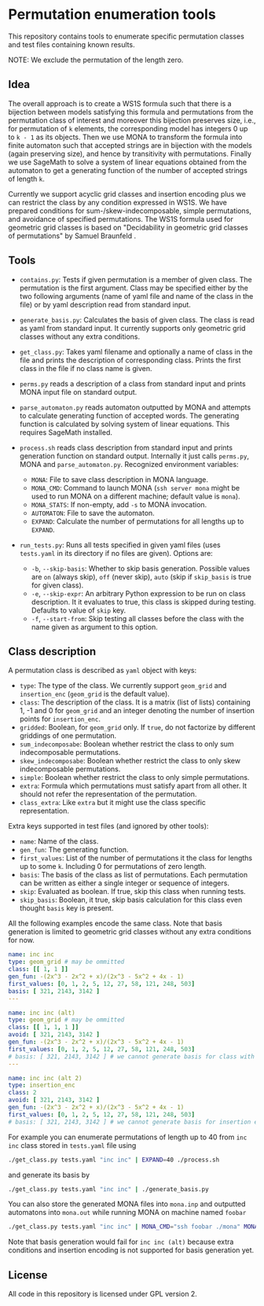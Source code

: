 # Permutation enumeration tools

This repository contains tools to enumerate specific permutation classes
and test files containing known results.

NOTE: We exclude the permutation of the length zero.


## Idea

The overall approach is to create a WS1S formula such that there is a bijection
between models satisfying this formula and permutations from the permutation class
of interest and moreover this bijection preserves size, i.e., for permutation
of `k` elements, the corresponding model has integers 0 up to `k - 1` as its
objects. Then we use MONA to transform the formula into finite automaton such
that accepted strings are in bijection with the models (again preserving size),
and hence by transitivity with permutations. Finally we use SageMath to solve
a system of linear equations obtained from the automaton to get a generating
function of the number of accepted strings of length `k`.

Currently we support acyclic grid classes and insertion encoding plus we can
restrict the class by any condition expressed in WS1S. We have prepared conditions
for sum-/skew-indecomposable, simple permutations, and avoidance of specified
permutations. The WS1S formula used for geometric grid classes is based on
"Decidability in geometric grid classes of permutations" by Samuel Braunfeld
[](https://arxiv.org/abs/2308.04201v2).


## Tools

- `contains.py`: Tests if given permutation is a member of given
  class. The permutation is the first argument. Class may be specified
  either by the two following arguments (name of yaml file and name
  of the class in the file) or by yaml description read from standard
  input.

- `generate_basis.py`: Calculates the basis of given class. The class
  is read as yaml from standard input. It currently supports only geometric
  grid classes without any extra conditions.

- `get_class.py`: Takes yaml filename and optionally a name of class in the
  file and prints the description of corresponding class. Prints the first
  class in the file if no class name is given.

- `perms.py` reads a description of a class from standard input
  and prints MONA input file on standard output.

- `parse_automaton.py` reads automaton outputted by MONA and attempts
  to calculate generating function of accepted words. The generating
  function is calculated by solving system of linear equations.
  This requires SageMath installed.

- `process.sh` reads class description from standard input and
  prints generation function on standard output. Internally
  it just calls `perms.py`, MONA and `parse_automaton.py`.
  Recognized environment variables:

  - `MONA`: File to save class description in MONA language.
  - `MONA_CMD`: Command to launch MONA (`ssh server mona` might
    be used to run MONA on a different machine; default value is
    `mona`).
  - `MONA_STATS`: If non-empty, add `-s` to MONA invocation.
  - `AUTOMATON`: File to save the automaton.
  - `EXPAND`: Calculate the number of permutations for all lengths
    up to `EXPAND`.

- `run_tests.py`: Runs all tests specified in given yaml files (uses
  `tests.yaml` in its directory if no files are given). Options are:
  
  - `-b`, `--skip-basis`: Whether to skip basis generation. Possible
    values are `on` (always skip), `off` (never skip), `auto` (skip
    if `skip_basis` is true for given class).
  - `-e`, `--skip-expr`: An arbitrary Python expression to be run
    on class description. It it evaluates to true, this class is
    skipped during testing. Defaults to value of `skip` key.
  - `-f`, `--start-from`: Skip testing all classes before the class
    with the name given as argument to this option.


## Class description

A permutation class is described as `yaml` object with keys:

- `type`: The type of the class. We currently support `geom_grid`
  and `insertion_enc` (`geom_grid` is the default value).
- `class`: The description of the class. It is a matrix (list of
  lists) containing 1, -1 and 0 for `geom_grid` and an integer
  denoting the number of insertion points for `insertion_enc`.
- `gridded`: Boolean, for `geom_grid` only. If `true`, do not
  factorize by different griddings of one permutation.
- `sum_indecomposabe`: Boolean whether restrict the class to only
  sum indecomposable permutations.
- `skew_indecomposabe`: Boolean whether restrict the class to only
  skew indecomposable permutations.
- `simple`: Boolean whether restrict the class to only simple
  permutations.
- `extra`: Formula which permutations must satisfy apart from all
  other. It should not refer the representation of the permutation.
- `class_extra`: Like `extra` but it might use the class specific
  representation.

Extra keys supported in test files (and ignored by other tools):

- `name`: Name of the class.
- `gen_fun`: The generating function.
- `first_values`: List of the number of permutations it the class
  for lengths up to some `k`. Including 0 for permutations of
  zero length.
- `basis`: The basis of the class as list of permutations. Each
  permutation can be written as either a single integer or sequence
  of integers.
- `skip`: Evaluated as boolean. If true, skip this class when running tests.
- `skip_basis`: Boolean, it true, skip basis calculation for this class
  even thought `basis` key is present.

All the following examples encode the same class. Note that basis
generation is limited to geometric grid classes without any extra
conditions for now.

```yaml
name: inc inc
type: geom_grid # may be ommitted
class: [[ 1, 1 ]]
gen_fun: -(2x^3 - 2x^2 + x)/(2x^3 - 5x^2 + 4x - 1)
first_values: [0, 1, 2, 5, 12, 27, 58, 121, 248, 503]
basis: [ 321, 2143, 3142 ]
---

name: inc inc (alt)
type: geom_grid # may be ommitted
class: [[ 1, 1, 1 ]]
avoid: [ 321, 2143, 3142 ]
gen_fun: -(2x^3 - 2x^2 + x)/(2x^3 - 5x^2 + 4x - 1)
first_values: [0, 1, 2, 5, 12, 27, 58, 121, 248, 503]
# basis: [ 321, 2143, 3142 ] # we cannot generate basis for class with extra conditions for now
---

name: inc inc (alt 2)
type: insertion_enc
class: 2
avoid: [ 321, 2143, 3142 ]
gen_fun: -(2x^3 - 2x^2 + x)/(2x^3 - 5x^2 + 4x - 1)
first_values: [0, 1, 2, 5, 12, 27, 58, 121, 248, 503]
# basis: [ 321, 2143, 3142 ] # we cannot generate basis for insertion encoding for now
```

For example you can enumerate permutations of length up to 40 from `inc inc` class
stored in `tests.yaml` file using

```bash
./get_class.py tests.yaml "inc inc" | EXPAND=40 ./process.sh
```

and generate its basis by

```bash
./get_class.py tests.yaml "inc inc" | ./generate_basis.py
```

You can also store the generated MONA files into `mona.inp` and outputted
automatons into `mona.out` while running MONA on machine named `foobar`

```bash
./get_class.py tests.yaml "inc inc" | MONA_CMD="ssh foobar ./mona" MONA_IN_LOG=mona.inp MONA_OUT_LOG=mona.out ./generate_basis.py
```

Note that basis generation would fail for `inc inc (alt)` because extra conditions
and insertion encoding is not supported for basis generation yet.


## License

All code in this repository is licensed under GPL version 2.

